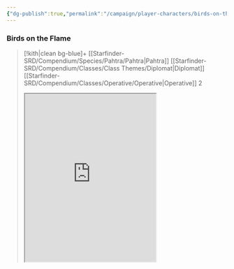 ```yaml
---
{"dg-publish":true,"permalink":"/campaign/player-characters/birds-on-the-flame/birds/"}
---
```



### Birds on the Flame
>[!kith|clean bg-blue]+ [[Starfinder-SRD/Compendium/Species/Pahtra/Pahtra\|Pahtra]] [[Starfinder-SRD/Compendium/Classes/Class Themes/Diplomat\|Diplomat]] [[Starfinder-SRD/Compendium/Classes/Operative/Operative\|Operative]] 2
><iframe id="BirdsChar" title="Birds on the Flame Character Sheet" src="https://hephaistos.online/character/2100832054" width= "auto" height= "385"></iframe>


